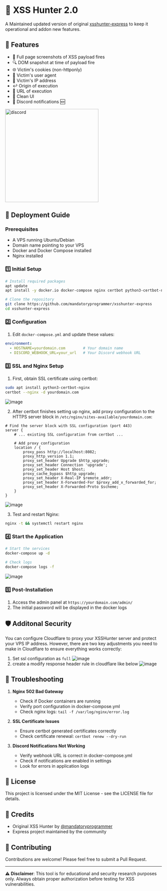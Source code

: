 # 🎯 XSS Hunter 2.0

A Maintained updated version of original [xsshunter-express](https://github.com/mandatoryprogrammer/xsshunter-express) to keep it operational and addon new features.

## 🌟 Features

- 📸 Full page screenshots of XSS payload fires
- 🔍 DOM snapshot at time of payload fire  
- 🌐 Victim's cookies (non-httponly)
- 📱 Victim's user agent
- 📍 Victim's IP address
- ↩️ Origin of execution
- 🔗 URL of execution
- 🎨 Clean UI
- 🔔 Discord notifications 🆕
<img src="https://github.com/user-attachments/assets/f4c3f2db-bcea-4316-9acf-490fdf0901b6" alt="discord" width="300">

## 🚀 Deployment Guide

### Prerequisites

- A VPS running Ubuntu/Debian
- Domain name pointing to your VPS
- Docker and Docker Compose installed
- Nginx installed

### 1️⃣ Initial Setup

```bash
# Install required packages
apt update
apt install -y docker.io docker-compose nginx certbot python3-certbot-nginx

# Clone the repository
git clone https://github.com/mandatoryprogrammer/xsshunter-express
cd xsshunter-express
```

### 2️⃣ Configuration

1. Edit `docker-compose.yml` and update these values:
```yaml
environment:
  - HOSTNAME=yourdomain.com        # Your domain name
  - DISCORD_WEBHOOK_URL=your_url   # Your Discord webhook URL
```

### 3️⃣ SSL and Nginx Setup

1. First, obtain SSL certificate using certbot:
```bash
sudo apt install python3-certbot-nginx
certbot --nginx -d yourdomain.com
```
![image](https://github.com/user-attachments/assets/1cc5b76a-0ac5-4767-bcfc-33afd7cd1c97)

2. After certbot finishes setting up nginx, add proxy configuration to the HTTPS server block in `/etc/nginx/sites-available/yourdomain.com`:
```nginx
# Find the server block with SSL configuration (port 443)
server {
    # ... existing SSL configuration from certbot ...

    # Add proxy configuration
    location / {
        proxy_pass http://localhost:8082;
        proxy_http_version 1.1;
        proxy_set_header Upgrade $http_upgrade;
        proxy_set_header Connection 'upgrade';
        proxy_set_header Host $host;
        proxy_cache_bypass $http_upgrade;
        proxy_set_header X-Real-IP $remote_addr;
        proxy_set_header X-Forwarded-For $proxy_add_x_forwarded_for;
        proxy_set_header X-Forwarded-Proto $scheme;
    }
}
```
![image](https://github.com/user-attachments/assets/0b6b0bcd-9de8-4b04-aa55-2a4d9b5accc8)

3. Test and restart Nginx:
```bash
nginx -t && systemctl restart nginx
```

### 4️⃣ Start the Application

```bash
# Start the services
docker-compose up -d

# Check logs
docker-compose logs -f
```
![image](https://github.com/user-attachments/assets/d6f0020d-c6cd-4b17-a9b1-9dafc845f236)


### 5️⃣ Post-Installation

1. Access the admin panel at `https://yourdomain.com/admin/`
2. The initial password will be displayed in the docker logs
   
## 🛡️ Additonal Security
You can configure Cloudflare to proxy your XSSHunter server and protect your VPS IP address. However, there are two key adjustments you need to make in Cloudflare to ensure everything works correctly:
1. Set ssl configuration as `full`
![image](https://github.com/user-attachments/assets/03260520-6c68-4e2c-9355-55b2ef464f4f)
2. create a modify response header rule in cloudflare like below
![image](https://github.com/user-attachments/assets/e52c7a6a-3fe4-4b6d-82bc-5f9137dcbbbe)



## 🔧 Troubleshooting

1. **Nginx 502 Bad Gateway**
   - Check if Docker containers are running
   - Verify port configuration in docker-compose.yml
   - Check nginx logs: `tail -f /var/log/nginx/error.log`

2. **SSL Certificate Issues**
   - Ensure certbot generated certificates correctly
   - Check certificate renewal: `certbot renew --dry-run`

3. **Discord Notifications Not Working**
   - Verify webhook URL is correct in docker-compose.yml
   - Check if notifications are enabled in settings
   - Look for errors in application logs

## 📝 License

This project is licensed under the MIT License - see the LICENSE file for details.

## 🙏 Credits

- Original XSS Hunter by [@mandatoryprogrammer](https://github.com/mandatoryprogrammer)
- Express project maintained by the community

## 🤝 Contributing

Contributions are welcome! Please feel free to submit a Pull Request.

---
⚠️ **Disclaimer**: This tool is for educational and security research purposes only. Always obtain proper authorization before testing for XSS vulnerabilities.
